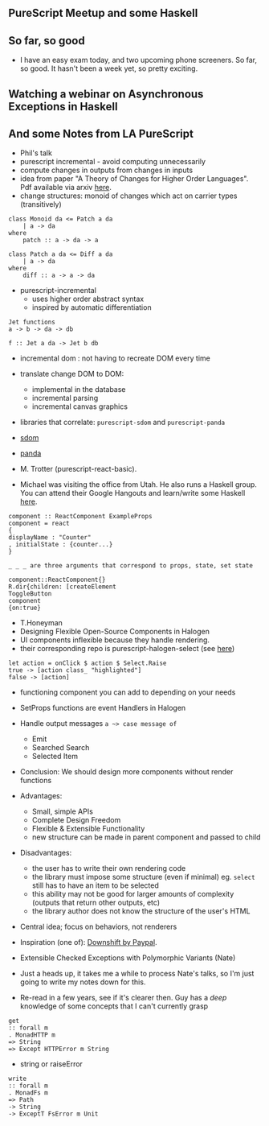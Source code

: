 ## PureScript Meetup and some Haskell

## So far, so good

- I have an easy exam today, and two upcoming phone screeners. So far, so good. It hasn't been a week yet, so pretty exciting.

## Watching a webinar on Asynchronous Exceptions in Haskell

## And some Notes from LA PureScript
- Phil's talk
- purescript incremental - avoid computing unnecessarily
- compute changes in outputs from changes in inputs
- idea from paper "A Theory of Changes for Higher Order Languages". Pdf available via arxiv [here](https://arxiv.org/pdf/1312.0658.pdf).
- change structures: monoid of changes which act on carrier types (transitively)

```
class Monoid da <= Patch a da
    | a -> da
where
    patch :: a -> da -> a
```

```
class Patch a da <= Diff a da
    | a -> da
where
    diff :: a -> a -> da
```

- purescript-incremental
  - uses higher order abstract syntax
  - inspired by automatic differentiation
  
```
Jet functions
a -> b -> da -> db

f :: Jet a da -> Jet b db
```

- incremental dom : not having to recreate DOM every time
- translate change DOM to DOM:
  - implemental in the database
  - incremental parsing
  - incremental canvas graphics
  
- libraries that correlate: ```purescript-sdom``` and ```purescript-panda```
- [sdom](https://github.com/paf31/purescript-sdom)
- [panda](https://github.com/i-am-tom/purescript-panda)

- M. Trotter (purescript-react-basic).
- Michael was visiting the office from Utah. He also runs a Haskell group. You can attend 
  their Google Hangouts and learn/write some Haskell [here](https://www.meetup.com/utah-haskell/events/mkxxlpyxgbvb/).

```
component :: ReactComponent ExampleProps
component = react
{
displayName : "Counter"
, initialState : {counter...}
}

_ _ _ are three arguments that correspond to props, state, set state
```

```
component::ReactComponent{}
R.dir{children: [createElement
ToggleButton
component
{on:true}
```
- T.Honeyman
- Designing Flexible Open-Source Components in Halogen
- UI components inflexible because they handle rendering.
- their corresponding repo is purescript-halogen-select (see [here](https://github.com/citizennet/purescript-halogen-select))

```
let action = onClick $ action $ Select.Raise
true -> [action class_ "highlighted"]
false -> [action]
```
- functioning component you can add to depending on your needs
- SetProps functions are event Handlers in Halogen
- Handle output messages ```a ~> case message of```
    - Emit
    - Searched Search
    - Selected Item
- Conclusion: We should design more components without render functions
- Advantages:
    - Small, simple APIs
    - Complete Design Freedom
    - Flexible & Extensible Functionality
    - new structure can be made in parent component and passed to child
- Disadvantages:
    - the user has to write their own rendering code
    - the library must impose some structure (even if minimal) eg. ```select``` still has to have an item to be selected
    - this ability may not be good for larger amounts of complexity (outputs that return other outputs, etc)
    - the library author does not know the structure of the user's HTML
- Central idea; focus on behaviors, not renderers
- Inspiration (one of): [Downshift by Paypal](https://github.com/paypal/downshift).

- Extensible Checked Exceptions with Polymorphic Variants (Nate)
- Just a heads up, it takes me a while to process Nate's talks, so I'm just going to write my notes down for this.
- Re-read in a few years, see if it's clearer then. Guy has a *deep* knowledge of some concepts that I can't currently
  grasp

```
get 
:: forall m
. MonadHTTP m
=> String
=> Except HTTPError m String
```
- string or raiseError

```
write
:: forall m
. MonadFs m
=> Path
-> String
-> ExceptT FsError m Unit
```
